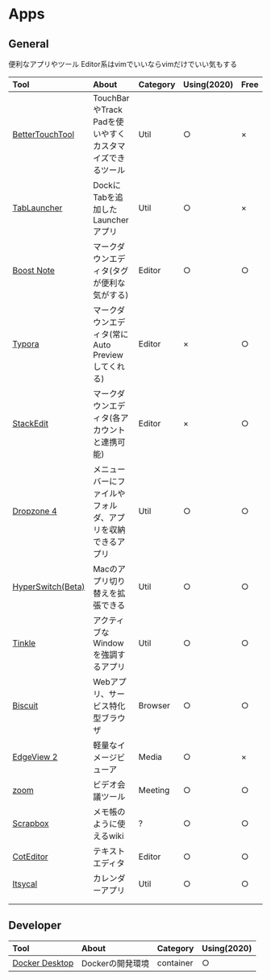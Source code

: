 # Apps

## General

便利なアプリやツール
Editor系はvimでいいならvimだけでいい気もする

| Tool | About | Category | Using(2020) | Free |
|:--|:-|:--|:--|:--|
| [BetterTouchTool](https://folivora.ai/)|TouchBarやTrack Padを使いやすくカスタマイズできるツール|Util|○|×|
| [TabLauncher](https://tablauncher.com/)|DockにTabを追加したLauncherアプリ|Util|○|×|
| [Boost Note](https://boostnote.io/)|マークダウンエディタ(タグが便利な気がする)|Editor|○|○|
| [Typora](https://typora.io/)|マークダウンエディタ(常にAuto Previewしてくれる)|Editor|×|○|
| [StackEdit](https://stackedit.io/app#)|マークダウンエディタ(各アカウントと連携可能)|Editor|×|○|
| [Dropzone 4](https://aptonic.com/)|メニューバーにファイルやフォルダ、アプリを収納できるアプリ|Util|○|○|
| [HyperSwitch(Beta)](https://bahoom.com/hyperswitch/)|Macのアプリ切り替えを拡張できる|Util|○|○|
| [Tinkle](https://tinkle.pqrs.org/)|アクティブなWindowを強調するアプリ|Util|○|○|
| [Biscuit](https://eatbiscuit.com/)|Webアプリ、サービス特化型ブラウザ|Browser|○|○|
| [EdgeView 2](http://edgeview.co.kr/ja/%e3%83%88%e3%83%83%e3%83%97/)|軽量なイメージビューア|Media|○|×|
| [zoom](https://zoom.us/jp-jp/meetings.html)|ビデオ会議ツール|Meeting|○|○|
| [Scrapbox](https://scrapbox.io)|メモ帳のように使えるwiki|?|○|○|
| [CotEditor](https://coteditor.com/)|テキストエディタ|Editor|○|○|
| [Itsycal](https://www.mowglii.com/itsycal/)|カレンダーアプリ|Util|○|○|
||||||
||||||

## Developer

|Tool|About|Category|Using(2020)|
|:--|:-|:-|:-|
| [Docker Desktop](https://www.docker.com/products/docker-desktop)|Dockerの開発環境|container|○|
